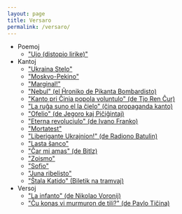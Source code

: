 ```yaml
---
layout: page
title: Versaro
permalink: /versaro/
---
```


* Poemoj
	* ["Ujo (distopio lirike)"](#)
* Kantoj
	* ["Ukraina Stelo"](#)
	* ["Moskvo-Pekino"](#)
	* ["Marginal!"](#)
	* ["Nebul" (el Ĥroniko de Pikanta Bombardisto)](#)
	* ["Kanto pri Ĉinia popola voluntulo" (de Tjo Ren Ĉur)](#)
	* ["La ruĝa suno el la ĉielo" (ĉina propaganda kanto)](#)
	* ["Ofelio" (de Jegoro kaj Piĉiĝintaj)](#)
	* ["Eterna revoluciulo" (de Ivano Franko)](#)
	* ["Mortatest"](#)
	* ["Liberigante Ukrajnion!" (de Radiono Batulin)](#)
	* ["Lasta ŝanco"](#)
	* ["Ĉar mi amas" (de Bitlz)](#)
	* ["Zoismo"](#)
	* ["Sofio"](#)
	* ["Juna ribelisto"](#)
	* ["Ŝtala Katido" (Biletik na tramvaj)](#)
* Versoj
	* ["La infanto" (de Nikolao Voronij)](#)
	* ["Ĉu konas vi murmuron de tili?" (de Pavlo Tiĉina)](#)
